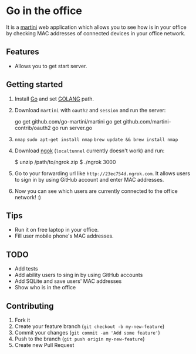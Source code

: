 # Go in the office

It is a [martini](https://github.com/go-martini/martini) web application which allows you to see how is in your office by checking MAC addresses of connected devices in your office network.

## Features

* Allows you to get start server.

## Getting started

1. Install [Go](http://golang.org/doc/install) and set [GOLANG](http://golang.org/doc/code.html#GOPATH) path.
2. Download `martini` with `oauth2` and `session` and run the server:

	go get github.com/go-martini/martini
  go get github.com/martini-contrib/oauth2
	go run server.go

3. `nmap` `sudo apt-get install nmap` `brew update && brew install nmap`

3. Download [ngok](https://ngrok.com/download) (`localtunnel` currently doesn't work) and run:

	$ unzip /path/to/ngrok.zip
	$ ./ngrok 3000

4. Go to your forwarding url like `http://23ec754d.ngrok.com`. It allows users to sign in by using GitHub account and enter MAC addresses.
5. Now you can see which users are currently connected to the office network! :)

## Tips

* Run it on free laptop in your office.
* Fill user mobile phone's MAC addresses.

## TODO

* Add tests
* Add ability users to sing in by using GitHub accounts
* Add SQLite and save users' MAC addresses
* Show who is in the office

## Contributing

1. Fork it
2. Create your feature branch (`git checkout -b my-new-feature`)
3. Commit your changes (`git commit -am 'Add some feature'`)
4. Push to the branch (`git push origin my-new-feature`)
5. Create new Pull Request
